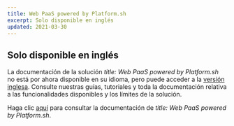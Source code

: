 ```yaml
---
title: Web PaaS powered by Platform.sh
excerpt: Solo disponible en inglés
updated: 2021-03-30
---
```



## Solo disponible en inglés

La documentación de la solución *title: Web PaaS powered by Platform.sh* no está por ahora disponible en su idioma, pero puede acceder a la [versión inglesa](https://help.ovhcloud.com/csm/en-gb-documentation-web-cloud-web-paas-powered-by-platformsh?id=kb_browse_cat&kb_id=e17b4f25551974502d4c6e78b7421955&kb_category=dc441955f49801102d4ca4d466a7fdb2). Consulte nuestras guías, tutoriales y toda la documentación relativa a las funcionalidades disponibles y los límites de la solución.

Haga clic [aquí](https://help.ovhcloud.com/csm/en-gb-documentation-web-cloud-web-paas-powered-by-platformsh?id=kb_browse_cat&kb_id=e17b4f25551974502d4c6e78b7421955&kb_category=dc441955f49801102d4ca4d466a7fdb2) para consultar la documentación de *title: Web PaaS powered by Platform.sh*.